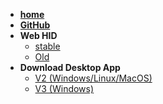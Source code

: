 - **[home](/README.md)**
- **[GitHub](https://github.com/Sayobot/SayoDevice_manual)**
- **Web HID**
  - [stable](https://app.sayodevice.com)
  - [Old](https://old.sayodevice.com)
- **Download Desktop App**
  - [V2 (Windows/Linux/MacOS)](https://dl.sayobot.cn/setting_v2.zip)
  - [V3 (Windows)](https://dl.sayobot.cn/setting_v3.zip)
